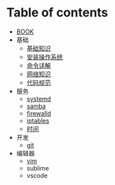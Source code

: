 # Table of contents

* [BOOK](README.md)
* 基础
  * [基础知识](ji-chu/ji-chu-zhi-shi.md)
  * [安装操作系统](ji-chu/an-zhuang-cao-zuo-xi-tong.md)
  * [命令详解](ji-chu/ming-ling-xiang-jie.md)
  * [网络知识](ji-chu/wang-luo-zhi-shi.md)
  * [代码规范](ji-chu/dai-ma-gui-fan.md)
* 服务
  * [systemd](fu-wu/systemd.md)
  * [samba](fu-wu/samba.md)
  * [firewalld](fu-wu/firewalld.md)
  * [iptables](fu-wu/iptables.md)
  * [时间](fu-wu/shi-jian.md)
* 开发
  * [git](kai-fa/git.md)
* 编辑器
  * [vim](bian-ji-qi/vim.md)
  * sublime
  * vscode

